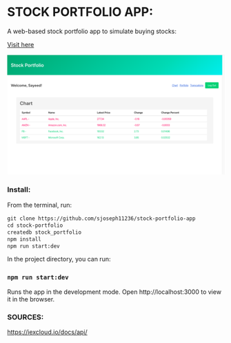# STOCK PORTFOLIO APP:
  A web-based stock portfolio app to simulate buying stocks:
  
  [Visit here](https://tttp-stock-app.herokuapp.com/)

  ![homepage](/public/home.png)

### Install: 
  From the terminal, run:

  ``` 
  git clone https://github.com/sjoseph11236/stock-portfolio-app
  cd stock-portfolio
  createdb stock_portfolio
  npm install
  npm run start:dev
  
  ```

  In the project directory, you can run:
  
  ### `npm run start:dev`

  Runs the app in the development mode.
  Open http://localhost:3000 to view it in the browser.

### SOURCES:  
  https://iexcloud.io/docs/api/
